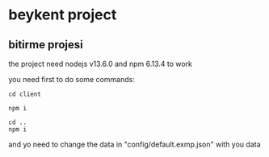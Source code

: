 # beykent project
## bitirme projesi
the project need nodejs v13.6.0 and npm 6.13.4 to work

you need first to do some commands:
```npm
cd client

npm i

cd ..
npm i
```
and yo need to change the data in "config/default.exmp.json" with you data
